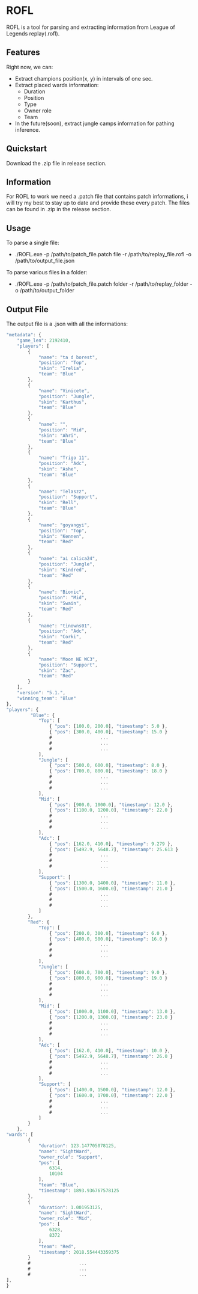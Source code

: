 # ROFL 
ROFL is a tool for parsing and extracting information from League of Legends replay(.rofl).
## Features
Right now, we can: 
  - Extract champions position(x, y) in intervals of one sec.
  - Extract placed wards information:
    - Duration
    - Position
    - Type
    - Owner role
    - Team
  - In the future(soon), extract jungle camps information for pathing inference. 
## Quickstart
Download the .zip file in release section.
## Information
For ROFL to work we need a .patch file that contains patch informations, i will try my best to stay up to date and provide these every patch. 
The files can be found in .zip in the release section.
## Usage
To parse a single file:
-  ./ROFL.exe -p /path/to/patch_file.patch file -r /path/to/replay_file.rofl -o /path/to/output_file.json
  
To parse various files in a folder:
-  ./ROFL.exe -p /path/to/patch_file.patch folder -r /path/to/replay_folder -o /path/to/output_folder 
## Output File
The output file is a .json with all the informations:

```javascript
"metadata": {
    "game_len": 2192410,
    "players": [
        {
            "name": "ta d borest",
            "position": "Top",
            "skin": "Irelia",
            "team": "Blue"
        },
        {
            "name": "Vinicete",
            "position": "Jungle",
            "skin": "Karthus",
            "team": "Blue"
        },
        {
            "name": "",
            "position": "Mid",
            "skin": "Ahri",
            "team": "Blue"
        },
        {
            "name": "Trigo 11",
            "position": "Adc",
            "skin": "Ashe",
            "team": "Blue"
        },
        {
            "name": "Telaszz",
            "position": "Support",
            "skin": "Rell",
            "team": "Blue"
        },
        {
            "name": "goyangyi",
            "position": "Top",
            "skin": "Kennen",
            "team": "Red"
        },
        {
            "name": "ai calica24",
            "position": "Jungle",
            "skin": "Kindred",
            "team": "Red"
        },
        {
            "name": "Bionic",
            "position": "Mid",
            "skin": "Swain",
            "team": "Red"
        },
        {
            "name": "tinowns01",
            "position": "Adc",
            "skin": "Corki",
            "team": "Red"
        },
        {
            "name": "Moon NE WC3",
            "position": "Support",
            "skin": "Zac",
            "team": "Red"
        }
    ],
    "version": "5.1.",
    "winning_team": "Blue"
},
"players": {
         "Blue": {
            "Top": [
                { "pos": [100.0, 200.0], "timestamp": 5.0 },
                { "pos": [300.0, 400.0], "timestamp": 15.0 }
                #                  ...
                #                  ...
                #                  ...
            ],
            "Jungle": [
                { "pos": [500.0, 600.0], "timestamp": 8.0 },
                { "pos": [700.0, 800.0], "timestamp": 18.0 }
                #                  ...
                #                  ...
                #                  ...
            ],
            "Mid": [
                { "pos": [900.0, 1000.0], "timestamp": 12.0 },
                { "pos": [1100.0, 1200.0], "timestamp": 22.0 }
                #                  ...
                #                  ...
                #                  ...
            ],
            "Adc": [
                { "pos": [162.0, 410.0], "timestamp": 9.279 },
                { "pos": [5492.9, 5648.7], "timestamp": 25.613 }
                #                  ...
                #                  ...
                #                  ...
            ],
            "Support": [
                { "pos": [1300.0, 1400.0], "timestamp": 11.0 },
                { "pos": [1500.0, 1600.0], "timestamp": 21.0 }
                #                  ...
                #                  ...
                #                  ...
            ]
        },
        "Red": {
            "Top": [
                { "pos": [200.0, 300.0], "timestamp": 6.0 },
                { "pos": [400.0, 500.0], "timestamp": 16.0 }
                #                  ...
                #                  ...
                #                  ...
            ],
            "Jungle": [
                { "pos": [600.0, 700.0], "timestamp": 9.0 },
                { "pos": [800.0, 900.0], "timestamp": 19.0 }
                #                  ...
                #                  ...
                #                  ...
            ],
            "Mid": [
                { "pos": [1000.0, 1100.0], "timestamp": 13.0 },
                { "pos": [1200.0, 1300.0], "timestamp": 23.0 }
                #                  ...
                #                  ...
                #                  ...
            ],
            "Adc": [
                { "pos": [162.0, 410.0], "timestamp": 10.0 },
                { "pos": [5492.9, 5648.7], "timestamp": 26.0 }
                #                  ...
                #                  ...
                #                  ...
            ],
            "Support": [
                { "pos": [1400.0, 1500.0], "timestamp": 12.0 },
                { "pos": [1600.0, 1700.0], "timestamp": 22.0 }
                #                  ...
                #                  ...
                #                  ...
            ]
        }
    },
"wards": [
        {
            "duration": 123.147705078125,
            "name": "SightWard",
            "owner_role": "Support",
            "pos": [
                6314,
                10104
            ],
            "team": "Blue",
            "timestamp": 1893.936767578125
        },
        {
            "duration": 1.001953125,
            "name": "SightWard",
            "owner_role": "Mid",
            "pos": [
                6328,
                8372
            ],
            "team": "Red",
            "timestamp": 2018.554443359375
        }
        #                  ...
        #                  ...
        #                  ...
],
}
```
